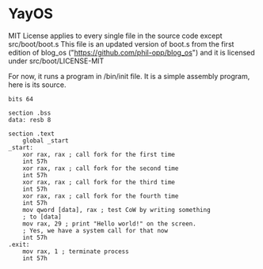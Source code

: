 # YayOS

MIT License applies to every single file in the source code except src/boot/boot.s
This file is an updated version of boot.s from the first edition of blog_os ("https://github.com/phil-opp/blog_os") and it is licensed under src/boot/LICENSE-MIT

For now, it runs a program in /bin/init file. It is a simple assembly program, here is its source.

    bits 64

    section .bss
    data: resb 8

    section .text
        global _start
    _start:
        xor rax, rax ; call fork for the first time
        int 57h
        xor rax, rax ; call fork for the second time
        int 57h
        xor rax, rax ; call fork for the third time
        int 57h
        xor rax, rax ; call fork for the fourth time
        int 57h
        mov qword [data], rax ; test CoW by writing something
        ; to [data]
        mov rax, 29 ; print "Hello world!" on the screen.
        ; Yes, we have a system call for that now
        int 57h
    .exit:
        mov rax, 1 ; terminate process
        int 57h


   